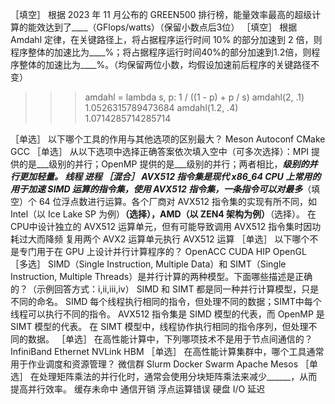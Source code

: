 ［填空］ 根据 2023 年 11 月公布的 GREEN500 排行榜，能量效率最高的超级计算的能效达到了____（GFlops/watts）（保留小数点后3位）
［填空］ 根据 Amdahl 定律，在关键路径上，将占据程序运行时间 10% 的部分加速到 2 倍，则程序整体的加速比为____%；将占据程序运行时间40%的部分加速到1.2倍，则程序整体的加速比为____%。（均保留两位小数，均假设加速前后程序的关键路径不变）
>>> amdahl = lambda s, p: 1 / ((1 - p) + p / s)
>>> amdahl(2, .1)
1.0526315789473684
>>> amdahl(1.2, .4)
1.0714285714285714

［单选］ 以下哪个工具的作用与其他选项的区别最大？
Meson
Autoconf
CMake
GCC
［单选］ 从以下选项中选择正确答案依次填入空中（可多次选择）：MPI 提供的是___级别的并行；OpenMP 提供的是___级别的并行；两者相比，___级别的并行更加轻量。
线程
进程
［混合］ AVX512 指令集是现代 x86_64 CPU 上常用的用于加速 SIMD 运算的指令集，使用 AVX512 指令集，一条指令可以对最多___（填空）个 64 位浮点数进行运算。各个厂商对 AVX512 指令集的实现有所不同，如 Intel（以 Ice Lake SP 为例）____（选择），AMD（以 ZEN4 架构为例）____（选择）。
在CPU中设计独立的 AVX512 运算单元，但有可能导致调用 AVX512 指令集时因功耗过大而降频
复用两个 AVX2 运算单元执行 AVX512 运算
［单选］ 以下哪个不是专门用于在 GPU 上设计并行计算程序的？
OpenACC
CUDA
HIP
OpenGL
［多选］ SIMD（Single Instruction, Multiple Data）和 SIMT（Single Instruction, Multiple Threads）是并行计算的两种模型。下面哪些描述是正确的？（示例回答方式：i,ii,iii,iv）
SIMD 和 SIMT 都是同一种并行计算模型，只是不同的命名。
SIMD 每个线程执行相同的指令，但处理不同的数据；SIMT中每个线程可以执行不同的指令。
AVX512 指令集是 SIMD 模型的代表，而 OpenMP 是 SIMT 模型的代表。
在 SIMT 模型中，线程协作执行相同的指令序列，但处理不同的数据。
［单选］ 在高性能计算中，下列哪项技术不是用于节点间通信的？
InfiniBand
Ethernet
NVLink
HBM
［单选］ 在高性能计算集群中，哪个工具通常用于作业调度和资源管理？
微信群
Slurm
Docker Swarm
Apache Mesos
［单选］ 在处理矩阵乘法的并行化时，通常会使用分块矩阵乘法来减少______，从而提高并行效率。
缓存未命中
通信开销
浮点运算错误
硬盘 I/O 延迟